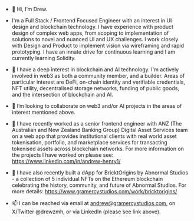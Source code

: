 - 👋 Hi, I’m Drew.
- I'm a Full Stack / Frontend Focused Engineer with an interest in UI design and blockchain technology. I have experience with product design of complex web apps, from scoping to implementation of solutions to novel and nuanced UI and UX challenges. I work closely with Design and Product to implement vision via wireframing and rapid prototyping. I have an innate drive for continuous learning and I am currently learning Solidity.

- 👀 I have a deep interest in blockchain and AI technology. I'm actively involved in web3 as both a community member, and a builder. Areas of particular interest are DeFi, on-chain identity and verifiable credentials, NFT utility, decentralised storage networks, funding of public goods, and the intersection of blockchain and AI.

- 💞️ I’m looking to collaborate on web3 and/or AI projects in the areas of interest mentioned above.

- 👀 I have recently worked as a senior frontend engineer with ANZ (The Australian and New Zealand Banking Group) Digital Asset Services team on a web app that provides institutional clients with real world asset tokenisation, portfolio, and marketplace services for
transacting tokenised assets across blockchain networks. For more information on the projects I have worked on please see: https://www.linkedin.com/in/andrew-henry1/

- 👀 I have also recently built a dApp for BricktOrigins by Abnormal Studios - a collection of 5 individual NFTs on the Ethereum blockchain celebrating the history, community, and future of Abnormal Studios. For more details: https://www.gramercystudios.com/work/bricktorigins/

- 📫 I can be reached via email at andrew@gramercystudios.com, on X/Twitter @drewzmh, or via LinkedIn (please see link above).

<!---
amh22/amh22 is a ✨ special ✨ repository because its `README.md` (this file) appears on your GitHub profile.
You can click the Preview link to take a look at your changes.
--->
